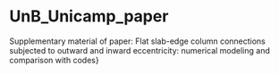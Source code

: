 # UnB_Unicamp_paper
Supplementary material of paper: Flat slab-edge column connections subjected to outward and inward eccentricity: numerical modeling and comparison with codes}

